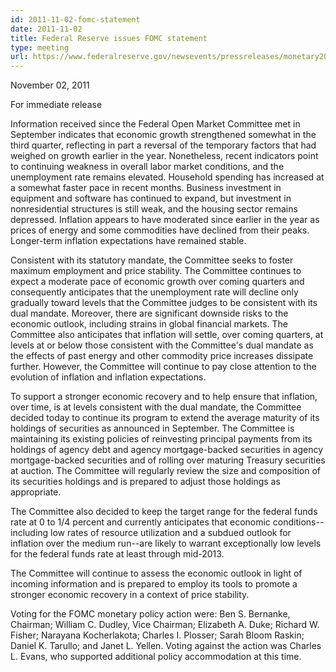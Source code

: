 ```yaml
---
id: 2011-11-02-fomc-statement
date: 2011-11-02
title: Federal Reserve issues FOMC statement
type: meeting
url: https://www.federalreserve.gov/newsevents/pressreleases/monetary20111102a.htm
---
```


November 02, 2011

For immediate release

Information received since the Federal Open Market Committee met in September indicates that economic growth strengthened somewhat in the third quarter, reflecting in part a reversal of the temporary factors that had weighed on growth earlier in the year. Nonetheless, recent indicators point to continuing weakness in overall labor market conditions, and the unemployment rate remains elevated. Household spending has increased at a somewhat faster pace in recent months. Business investment in equipment and software has continued to expand, but investment in nonresidential structures is still weak, and the housing sector remains depressed. Inflation appears to have moderated since earlier in the year as prices of energy and some commodities have declined from their peaks. Longer-term inflation expectations have remained stable.

Consistent with its statutory mandate, the Committee seeks to foster maximum employment and price stability. The Committee continues to expect a moderate pace of economic growth over coming quarters and consequently anticipates that the unemployment rate will decline only gradually toward levels that the Committee judges to be consistent with its dual mandate. Moreover, there are significant downside risks to the economic outlook, including strains in global financial markets. The Committee also anticipates that inflation will settle, over coming quarters, at levels at or below those consistent with the Committee's dual mandate as the effects of past energy and other commodity price increases dissipate further. However, the Committee will continue to pay close attention to the evolution of inflation and inflation expectations.

To support a stronger economic recovery and to help ensure that inflation, over time, is at levels consistent with the dual mandate, the Committee decided today to continue its program to extend the average maturity of its holdings of securities as announced in September. The Committee is maintaining its existing policies of reinvesting principal payments from its holdings of agency debt and agency mortgage-backed securities in agency mortgage-backed securities and of rolling over maturing Treasury securities at auction. The Committee will regularly review the size and composition of its securities holdings and is prepared to adjust those holdings as appropriate.

The Committee also decided to keep the target range for the federal funds rate at 0 to 1/4 percent and currently anticipates that economic conditions--including low rates of resource utilization and a subdued outlook for inflation over the medium run--are likely to warrant exceptionally low levels for the federal funds rate at least through mid-2013.

The Committee will continue to assess the economic outlook in light of incoming information and is prepared to employ its tools to promote a stronger economic recovery in a context of price stability.

Voting for the FOMC monetary policy action were: Ben S. Bernanke, Chairman; William C. Dudley, Vice Chairman; Elizabeth A. Duke; Richard W. Fisher; Narayana Kocherlakota; Charles I. Plosser; Sarah Bloom Raskin; Daniel K. Tarullo; and Janet L. Yellen. Voting against the action was Charles L. Evans, who supported additional policy accommodation at this time.